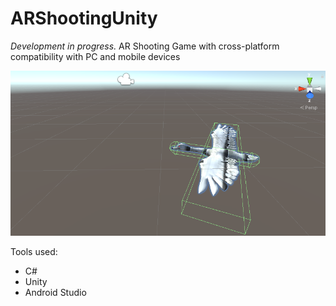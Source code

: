 # ARShootingUnity
_Development in progress._ AR Shooting Game with cross-platform compatibility with PC and mobile devices

![goose_model](screenshots/goose_model.png)

Tools used:
- C#
- Unity
- Android Studio
